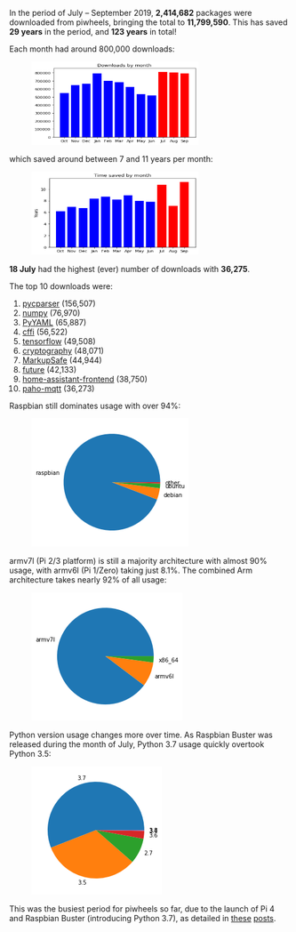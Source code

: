
<p>In the period of July – September 2019, <strong>2,414,682</strong> packages were downloaded from piwheels, bringing the total to <strong>11,799,590</strong>. This has saved <strong>29 years</strong> in the period, and <strong>123 years</strong> in total!</p>
<p>Each month had around 800,000 downloads:</p>
<figure class="wp-block-image"><img sizes="auto, (max-width: 393px) 100vw, 393px" src="images/q3_downloads.png"/></figure>
<p>which saved around between 7 and 11 years per month:</p>
<figure class="wp-block-image"><img sizes="auto, (max-width: 382px) 100vw, 382px" src="images/q3_time_saved.png"/></figure>
<p><strong>18 July</strong> had the highest (ever) number of downloads with <strong>36,275</strong>.</p>
<p>The top 10 downloads were:</p>
<ol class="wp-block-list"><li><a href="https://www.piwheels.org/project/pycparser">pycparser</a> (156,507)</li><li><a href="https://www.piwheels.org/project/numpy">numpy</a> (76,970)</li><li><a href="https://www.piwheels.org/project/PyYAML">PyYAML</a> (65,887)</li><li><a href="https://www.piwheels.org/project/cffi">cffi</a> (56,522)</li><li><a href="https://www.piwheels.org/project/tensorflow">tensorflow</a> (49,508)</li><li><a href="https://www.piwheels.org/project/cryptography">cryptography</a> (48,071)</li><li><a href="https://www.piwheels.org/project/MarkupSafe">MarkupSafe</a> (44,944)</li><li><a href="https://www.piwheels.org/project/future">future</a> (42,133)</li><li><a href="https://www.piwheels.org/project/homeassistantfrontend">home-assistant-frontend</a> (38,750)</li><li><a href="https://www.piwheels.org/project/pahomqtt">paho-mqtt</a> (36,273)</li></ol>
<p>Raspbian still dominates usage with over 94%:</p>
<div class="wp-block-image"><figure class="aligncenter"><img src="images/q3_oss.png"/></figure></div>
<p>armv7l (Pi 2/3 platform) is still a majority architecture with almost 90% usage, with armv6l (Pi 1/Zero) taking just 8.1%. The combined Arm architecture takes nearly 92% of all usage:</p>
<div class="wp-block-image"><figure class="aligncenter"><img src="images/q3_arch.png"/></figure></div>
<p>Python version usage changes more over time. As Raspbian Buster was released during the month of July, Python 3.7 usage quickly overtook Python 3.5:</p>
<div class="wp-block-image"><figure class="aligncenter"><img src="images/q3_py_vers.png"/></figure></div>
<p>This was the busiest period for piwheels so far, due to the launch of Pi 4 and Raspbian Buster (introducing Python 3.7), as detailed in <a href="https://blog.piwheels.org/raspberry-pi-4-and-raspbian-buster/">these</a> <a href="https://blog.piwheels.org/raspbian-buster-builds-complete/">posts</a>.</p>
